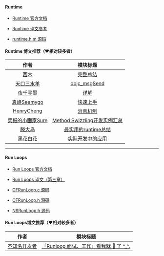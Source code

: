 

#### Runtime

- [Runtime 官方文档](https://developer.apple.com/documentation/objectivec/objective_c_runtime#//apple_ref/c/func/class_getName)

- [Runtime 译文参考](http://www.jianshu.com/p/f73ea068efd2)

- [runtime.h.m 源码](https://github.com/CoderLN/Framework-Codeidea/blob/master/Framework-Codeidea/LNOtherFrameworks-Annotations/Runtime/runtime.h)
 

#### Runtime 博文推荐（❤️相对较多者）

| 作者 | 模块标题 |
|:-:| :-:|
| [西木]() | [完整总结](http://www.jianshu.com/p/6b905584f536)  |
| [天口三水羊]() | [objc_msgSend](http://www.jianshu.com/p/9e1bc8d890f9)  |
| [夜千寻墨]() |  [详解](http://www.jianshu.com/p/46dd81402f63)  |
| [袁峥Seemygo]() | [快速上手](http://www.jianshu.com/p/e071206103a4)  |
| [HenryCheng]() | [消息机制](http://www.jianshu.com/p/f6300eb3ec3d)  |
| [卖报的小画家Sure]() | [Method Swizzling开发实例汇总](http://www.jianshu.com/p/f6dad8e1b848 ) |
| [滕大鸟]() | [最实用的runtime总结](http://www.jianshu.com/p/ab966e8a82e2)  |
| [黑花白花]() | [实际开发中的应用](http://www.jianshu.com/p/851b21870d91)  | 

 
***


#### Run Loops

- [Run Loops 官方文档](https://developer.apple.com/library/content/documentation/Cocoa/Conceptual/Multithreading/RunLoopManagement/RunLoopManagement.html)

- [Run Loops 译文（第三章）](https://github.com/CustomPBWaters/Apple-GitHub-NewIdea/blob/master/library%26Apple-SourceAnnotation/Apple译文/多线程编程指南.pdf)

- [CFRunLoop.c 源码](https://github.com/CoderLN/Framework-Codeidea/blob/master/Framework-Codeidea/LNFoundation-Annotations/RunLoop/CFRunLoop.c)

- [CFRunLoop.h 源码](https://github.com/CoderLN/Framework-Codeidea/blob/master/Framework-Codeidea/LNFoundation-Annotations/RunLoop/CFRunLoop.h)

- [NSRunLoop.h 源码](https://github.com/CoderLN/Framework-Codeidea/blob/master/Framework-Codeidea/LNFoundation-Annotations/RunLoop/NSRunLoop.h)


#### Run Loops博文推荐（❤️相对较多者）


| 作者 | 模块标题 |
|:-:| :-:|
| [不知名开发者]() | [「Runloop 面试、工作」看我就 🐒 了 ^_^.](https://githubidea.github.io/iOSNET/runloop.html)  |
 
  